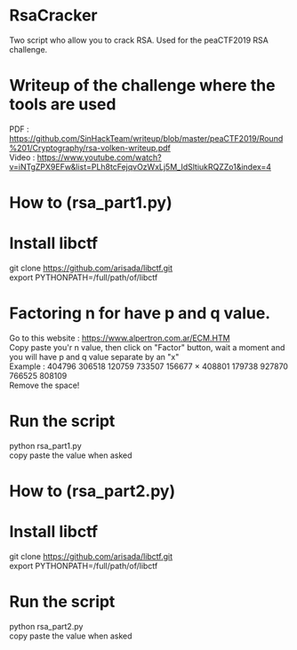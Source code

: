 # RsaCracker
Two script who allow you to crack RSA. Used for the peaCTF2019 RSA challenge.

# Writeup of the challenge where the tools are used
PDF : https://github.com/SinHackTeam/writeup/blob/master/peaCTF2019/Round%201/Cryptography/rsa-volken-writeup.pdf <br>
Video : https://www.youtube.com/watch?v=iNTgZPX9EFw&list=PLh8tcFejqvOzWxLj5M_IdSltiukRQZZo1&index=4 <br>

# How to (rsa_part1.py)

# Install libctf
git clone https://github.com/arisada/libctf.git<br>
export PYTHONPATH=/full/path/of/libctf<br>

# Factoring n for have p and q value.
Go to this website : https://www.alpertron.com.ar/ECM.HTM<br>
Copy paste you'r n value, then click on "Factor" button, wait a moment and you will have p and q value separate by an "x"<br>
Example : 404796 306518 120759 733507 156677 × 408801 179738 927870 766525 808109<br>
Remove the space!<br>

# Run the script
python rsa_part1.py<br>
copy paste the value when asked<br>



# How to (rsa_part2.py)

# Install libctf
git clone https://github.com/arisada/libctf.git<br>
export PYTHONPATH=/full/path/of/libctf<br>

# Run the script
python rsa_part2.py<br>
copy paste the value when asked<br>
